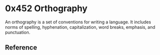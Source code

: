 # 0x452 Orthography

An orthography is a set of conventions for writing a language. It includes norms of spelling, hyphenation, capitalization, word breaks, emphasis, and punctuation.

## Reference
